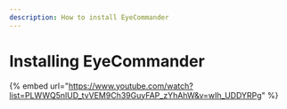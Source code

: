 ```yaml
---
description: How to install EyeCommander
---
```


# Installing EyeCommander

{% embed url="https://www.youtube.com/watch?list=PLWWQ5nlUD_tvVEM9Ch39GuyFAP_zYhAhW&v=wIh_UDDYRPg" %}

